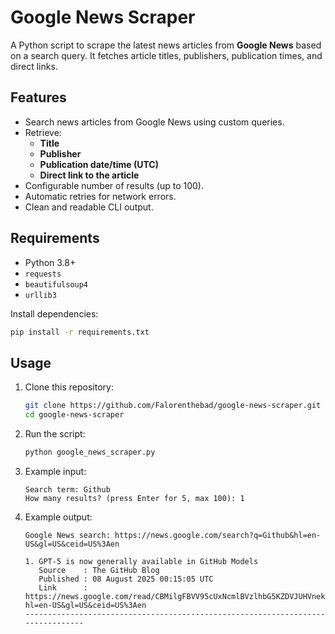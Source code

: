 # Google News Scraper

A Python script to scrape the latest news articles from **Google News** based on a search query.
It fetches article titles, publishers, publication times, and direct links.

## Features

* Search news articles from Google News using custom queries.
* Retrieve:
  * **Title**
  * **Publisher**
  * **Publication date/time (UTC)**
  * **Direct link to the article**
* Configurable number of results (up to 100).
* Automatic retries for network errors.
* Clean and readable CLI output.

## Requirements

* Python 3.8+
* `requests`
* `beautifulsoup4`
* `urllib3`

Install dependencies:

```bash
pip install -r requirements.txt
```

## Usage

1. Clone this repository:

   ```bash
   git clone https://github.com/Falorenthebad/google-news-scraper.git
   cd google-news-scraper
   ```

2. Run the script:

   ```bash
   python google_news_scraper.py
   ```

3. Example input:

   ```
   Search term: Github
   How many results? (press Enter for 5, max 100): 1
   ```

4. Example output:

   ```
   Google News search: https://news.google.com/search?q=Github&hl=en-US&gl=US&ceid=US%3Aen

   1. GPT-5 is now generally available in GitHub Models
      Source    : The GitHub Blog
      Published : 08 August 2025 00:15:05 UTC
      Link      : https://news.google.com/read/CBMilgFBVV95cUxNcmlBVzlhbG5KZDVJUHVnekM4eVFBUW5hUEVDcnp1Znh5b2tUb3VKcGw2dmtEVWY1aUs4cF9yMUt1RnJKbzZQUVNTaDNBXzh2eHZWVWRyMmZQTmlKTHcweDFqY2ZPTnU0ZGFRVFo4aEoxVlFMTXlVSGh0eU1rOENod1hGVDVJWm9uR1ZjS1N3YVZTb0ZmVUE?hl=en-US&gl=US&ceid=US%3Aen
   --------------------------------------------------------------------------------
   ```